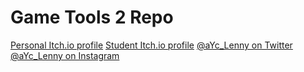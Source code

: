 # Game Tools 2 Repo

[Personal Itch.io profile](https://ayc-lenny.itch.io/ "aYc_Lenny - Itch.io")
[Student Itch.io profile](https://keithconnors.itch.io/ "Keith Connors - Itch.io")
[@aYc_Lenny on Twitter](https://www.twitter.com/aYc_Lenny "@aYc_Lenny - Twitter")
[@aYc_Lenny on Instagram](https://www.Instagram.com/aYc_Lenny "@aYc_Lenny - Instagram")


